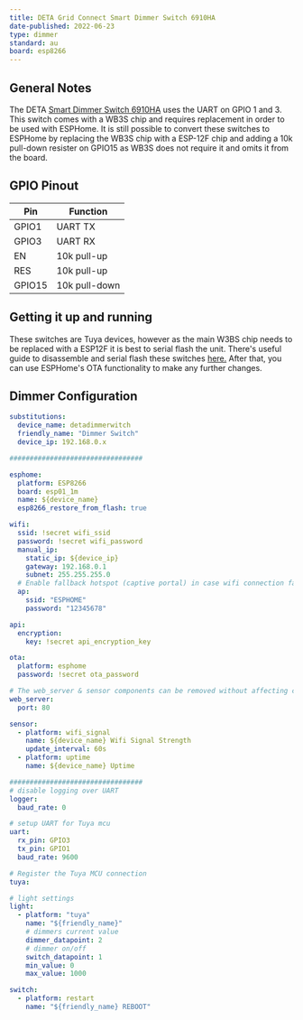 ```yaml
---
title: DETA Grid Connect Smart Dimmer Switch 6910HA
date-published: 2022-06-23
type: dimmer
standard: au
board: esp8266
---
```


## General Notes

The DETA [Smart Dimmer Switch 6910HA](https://www.bunnings.com.au/deta-white-grid-connect-smart-touch-single-dimmer_p0237206) uses the UART on GPIO 1 and 3. This switch comes with a WB3S chip and requires replacement in order to be used with ESPHome.
It is still possible to convert these switches to ESPHome by replacing the WB3S chip with a ESP-12F chip and adding a 10k pull-down resister on GPIO15 as WB3S does not require it and omits it from the board.

## GPIO Pinout

| Pin    | Function      |
| ------ | ------------- |
| GPIO1  | UART TX       |
| GPIO3  | UART RX       |
| EN     | 10k pull-up   |
| RES    | 10k pull-up   |
| GPIO15 | 10k pull-down |

## Getting it up and running

These switches are Tuya devices, however as the main W3BS chip needs to be replaced with a ESP12F it is best to serial flash the unit. There's useful guide to disassemble and serial flash these switches [here.](https://blog.mikejmcguire.com/2020/05/22/deta-grid-connect-3-and-4-gang-light-switches-and-home-assistant/) After that, you can use ESPHome's OTA functionality to make any further changes.

## Dimmer Configuration

```yaml
substitutions:
  device_name: detadimmerwitch
  friendly_name: "Dimmer Switch"
  device_ip: 192.168.0.x

#################################

esphome:
  platform: ESP8266
  board: esp01_1m
  name: ${device_name}
  esp8266_restore_from_flash: true

wifi:
  ssid: !secret wifi_ssid
  password: !secret wifi_password
  manual_ip:
    static_ip: ${device_ip}
    gateway: 192.168.0.1
    subnet: 255.255.255.0
  # Enable fallback hotspot (captive portal) in case wifi connection fails
  ap:
    ssid: "ESPHOME"
    password: "12345678"

api:
  encryption:
    key: !secret api_encryption_key

ota:
  platform: esphome
  password: !secret ota_password

# The web_server & sensor components can be removed without affecting core functionaility.
web_server:
  port: 80

sensor:
  - platform: wifi_signal
    name: ${device_name} Wifi Signal Strength
    update_interval: 60s
  - platform: uptime
    name: ${device_name} Uptime

#################################
# disable logging over UART
logger:
  baud_rate: 0

# setup UART for Tuya mcu
uart:
  rx_pin: GPIO3
  tx_pin: GPIO1
  baud_rate: 9600

# Register the Tuya MCU connection
tuya:

# light settings
light:
  - platform: "tuya"
    name: "${friendly_name}"
    # dimmers current value
    dimmer_datapoint: 2
    # dimmer on/off
    switch_datapoint: 1
    min_value: 0
    max_value: 1000

switch:
  - platform: restart
    name: "${friendly_name} REBOOT"
```
